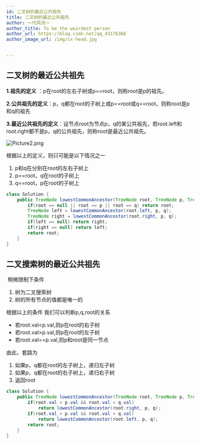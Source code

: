 ```yaml
---
id: 二叉树的最近公共祖先
title: 二叉树的最近公共祖先
author: 一代风流～
author_title: To be the weirdest person
author_url: https://blog.csdn.net/qq_43176366
author_image_url: /img/cx-head.jpg


---
```


## 二叉树的最近公共祖先

**1.祖先的定义** ：p在root的左右子树或p==root，则称root是p的祖先。

**2.公共祖先的定义**：p，q都在root的子树上或p==root或q==root，则称root是p和q的祖先

<!--truncate-->

**3.最近公共祖先的定义**：设节点root为节点p，q的某公共祖先，若root.left和root.right都不是p，q的公共祖先，则称root是最近公共祖先。

![Picture2.png](https://pic.leetcode-cn.com/2e9f800c678fa65940262f8f355d6ecf56c693594ca0db1f8e3b266181a21b41-Picture2.png)

根据以上的定义，则只可能是以下情况之一

1. p和q在分别在root的左右子树上
2. p==root，q在root的子树上
3. q==root，p在root的子树上





```java
class Solution {
    public TreeNode lowestCommonAncestor(TreeNode root, TreeNode p, TreeNode q) {
        if(root == null || root == p || root == q) return root;
        TreeNode left = lowestCommonAncestor(root.left, p, q);
        TreeNode right = lowestCommonAncestor(root.right, p, q);
        if(left == null) return right;
        if(right == null) return left;
        return root;
    }
}
```



## 二叉搜索树的最近公共祖先

​	稍微限制下条件

1. 树为二叉搜索树
2. 树的所有节点的值都是唯一的

根据以上的条件 我们可以判断p,q,root的关系

- 若root.val<p.val,则p在root的右子树
- 若root.val>p.val,则p在root的左子树
- 若root.val==p.val,则p和root是同一节点

由此，套路为

1. 如果p，q都在root的左子树上，递归左子树
2. 如果p，q都在root的右子树上，递归右子树
3. 返回root

```java
class Solution {
    public TreeNode lowestCommonAncestor(TreeNode root, TreeNode p, TreeNode q) {
        if(root.val < p.val && root.val < q.val)
            return lowestCommonAncestor(root.right, p, q);
        if(root.val > p.val && root.val > q.val)
            return lowestCommonAncestor(root.left, p, q);
        return root;
    }
}
```









